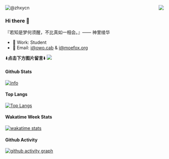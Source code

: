 <p>
  <img src="https://weather-icon.journeyad.repl.co/@xian?v=1" align="right">
  <img src="https://count.getloli.com/get/@zhxycn?theme=moebooru" alt="@zhxycn">
</p>

### Hi there 👋
『若知是梦何须醒，不比真如一相会。』—— 神里绫华
- 🔭 Work: Student
- 📧 Email: [i@owo.cab](mailto:i@owo.cab) & [i@moefox.org](mailto:i@moefox.org)

⬇️**点击下方图片留言**⬇️
[![](https://chat.getloli.com/room/@zhxycn.github/svg?width=600&height=200&limit=20&theme=light&title=zhxycn@github:%20~&fontSize=10)](https://chat.getloli.com/room/@zhxycn.github?title=zhxy-CN%E7%9A%84Github%E7%95%99%E8%A8%80%E6%9D%BF)

#### Github Stats
[![info](https://github-readme-stats.vercel.app/api?username=zhxycn&count_private=true&show_icons=true&line_height=20)](https://github.com/anuraghazra/github-readme-stats)

#### Top Langs
[![Top Langs](https://github-readme-stats.vercel.app/api/top-langs/?username=zhxycn&layout=compact&langs_count=8&card_width=445)](https://github.com/anuraghazra/github-readme-stats)

#### Wakatime Week Stats
[![wakatime stats](https://github-readme-stats.vercel.app/api/wakatime?username=zhxycn)](https://github.com/anuraghazra/github-readme-stats)

#### Github Activity
[![github activity graph](https://activity-graph.herokuapp.com/graph?username=zhxycn&theme=xcode)](https://github.com/ashutosh00710/github-readme-activity-graph)